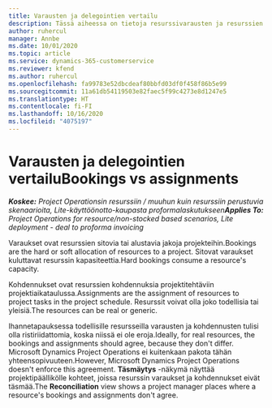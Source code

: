 ```yaml
---
title: Varausten ja delegointien vertailu
description: Tässä aiheessa on tietoja resurssivarausten ja resurssien delegointien välisistä eroista.
author: ruhercul
manager: Annbe
ms.date: 10/01/2020
ms.topic: article
ms.service: dynamics-365-customerservice
ms.reviewer: kfend
ms.author: ruhercul
ms.openlocfilehash: fa99783e52dbcdeaf80bbfd03df0f458f86b5e99
ms.sourcegitcommit: 11a61db54119503e82faec5f99c4273e8d1247e5
ms.translationtype: HT
ms.contentlocale: fi-FI
ms.lasthandoff: 10/16/2020
ms.locfileid: "4075197"
---
```

# <a name="bookings-vs-assignments"></a><span data-ttu-id="12fd2-103">Varausten ja delegointien vertailu</span><span class="sxs-lookup"><span data-stu-id="12fd2-103">Bookings vs assignments</span></span>

<span data-ttu-id="12fd2-104">_**Koskee:** Project Operationsin resurssiin / muuhun kuin resurssiin perustuvia skenaarioita, Lite-käyttöönotto-kaupasta proformalaskutukseen_</span><span class="sxs-lookup"><span data-stu-id="12fd2-104">_**Applies To:** Project Operations for resource/non-stocked based scenarios, Lite deployment - deal to proforma invoicing_</span></span>

<span data-ttu-id="12fd2-105">Varaukset ovat resurssien sitovia tai alustavia jakoja projekteihin.</span><span class="sxs-lookup"><span data-stu-id="12fd2-105">Bookings are the hard or soft allocation of resources to a project.</span></span> <span data-ttu-id="12fd2-106">Sitovat varaukset kuluttavat resurssin kapasiteettia.</span><span class="sxs-lookup"><span data-stu-id="12fd2-106">Hard bookings consume a resource's capacity.</span></span> 

<span data-ttu-id="12fd2-107">Kohdennukset ovat resurssien kohdennuksia projektitehtäviin projektiaikataulussa.</span><span class="sxs-lookup"><span data-stu-id="12fd2-107">Assignments are the assignment of resources to project tasks in the project schedule.</span></span> <span data-ttu-id="12fd2-108">Resurssit voivat olla joko todellisia tai yleisiä.</span><span class="sxs-lookup"><span data-stu-id="12fd2-108">The resources can be real or generic.</span></span> 

<span data-ttu-id="12fd2-109">Ihannetapauksessa todellisille resursseilla varausten ja kohdennusten tulisi olla ristiriidattomia, koska niissä ei ole eroja.</span><span class="sxs-lookup"><span data-stu-id="12fd2-109">Ideally, for real resources, the bookings and assignments should agree, because they don't differ.</span></span> <span data-ttu-id="12fd2-110">Microsoft Dynamics Project Operations ei kuitenkaan pakota tähän yhteensopivuuteen.</span><span class="sxs-lookup"><span data-stu-id="12fd2-110">However, Microsoft Dynamics Project Operations doesn't enforce this agreement.</span></span> <span data-ttu-id="12fd2-111">**Täsmäytys** -näkymä näyttää projektipäällikölle kohteet, joissa resurssin varaukset ja kohdennukset eivät täsmää.</span><span class="sxs-lookup"><span data-stu-id="12fd2-111">The **Reconciliation** view shows a project manager places where a resource's bookings and assignments don't agree.</span></span>
